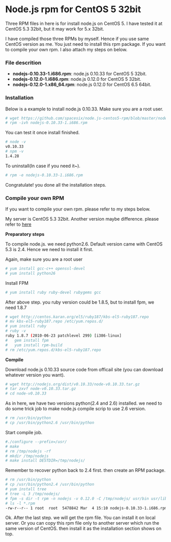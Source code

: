 # Node.js rpm for CentOS 5 32bit

Three RPM files in here is for install node.js on CentOS 5. I have tested it at CentOS 5.3 32bit, but it may work for 5.x 32bit. 

I have compiled those three RPMs by myself. Hence if you use same CentOS version as me. You just need to install this rpm package. If you want to compile your own rpm. I also attach my steps on below.

### File descrition

- **nodejs-0.10.33-1.i686.rpm**: node.js 0.10.33 for CentOS 5 32bit.
- **nodejs-0.12.0-1.i686.rpm**: node.js 0.12.0 for CentOS 5 32bit.
- **nodejs-0.12.0-1.x86_64.rpm**: node.js 0.12.0 for CentOS 6.5 64bit.

### Installation

Below is a example to install node.js 0.10.33. Make sure you are a root user.
```bash
# wget https://github.com/spacesix/node.js-centos5-rpm/blob/master/nodejs-0.10.33-1.i686.rpm?raw=true --no-check-certificate
# rpm -ivh nodejs-0.10.33-1.i686.rpm
```
You can test it once install finished.
```bash
# node -v
v0.10.33
# npm -v
1.4.28
```
To uninstall(In case if you need it~).
```bash
# rpm -e nodejs-0.10.33-1.i686.rpm
```

Congratulate! you done all the installation steps. 

### Compile your own RPM

If you want to compile your own rpm. please refer to my steps below.

My server is CentOS 5.3 32bit. Another version maybe difference. please refer to [here](http://serverfault.com/questions/299288/how-do-you-install-node-js-on-centos)

**Preparatory steps**

To compile node.js. we need python2.6. Default version came with CentOS 5.3 is 2.4. Hence we need to install it first.

Again, make sure you are a root user
```bash
# yum install gcc-c++ openssl-devel
# yum install python26
```
Install FPM
```bash
# yum install ruby ruby-devel rubygems gcc
```
After above step. you ruby version could be 1.8.5, but to install fpm, we need 1.8.7
```bash
# wget http://centos.karan.org/el5/ruby187/kbs-el5-ruby187.repo
# mv kbs-el5-ruby187.repo /etc/yum.repos.d/
# yum install ruby
# ruby -v
ruby 1.8.7 (2010-06-23 patchlevel 299) [i386-linux]
#	gem install fpm
#	yum install rpm-build
# rm /etc/yum.repos.d/kbs-el5-ruby187.repo
```
**Compile**

Download node.js 0.10.33 source code from officail site (you can download whatever version you want).
```bash
# wget http://nodejs.org/dist/v0.10.33/node-v0.10.33.tar.gz
# tar zxvf node-v0.10.33.tar.gz
# cd node-v0.10.33
```
As in here, we have two versions python(2.4 and 2.6) installed. we need to do some trick job to make node.js compile scrip to use 2.6 version. 
```bash
# rm /usr/bin/python
# cp /usr/bin/python2.6 /usr/bin/python
```
Start compile job.
```bash
#./configure --prefix=/usr/
# make
# rm /tmp/nodejs -rf
# mkdir /tmp/nodejs
# make install DESTDIR=/tmp/nodejs/
```
Remember to recover python back to 2.4 first. then create an RPM package.
```bash
# rm /usr/bin/python
# cp /usr/bin/python2.4 /usr/bin/python
# yum install tree
# tree -L 3 /tmp/nodejs/
# fpm -s dir -t rpm -n nodejs -v 0.12.0 -C /tmp/nodejs/ usr/bin usr/lib
# ls -l *.rpm
-rw-r--r-- 1 root  root  5478842 Mar  4 15:10 nodejs-0.10.33-1.i686.rpm
```
Ok. After the last step. we will get the rpm file. You can install it on local server. Or you can copy this rpm file only to another server which run the same version of CentOS. then install it as the installation section shows on top.
